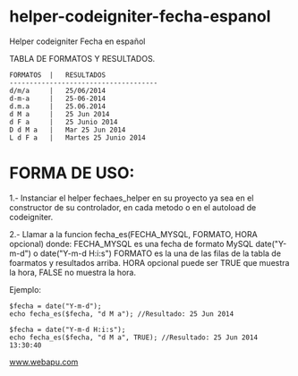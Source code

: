helper-codeigniter-fecha-espanol
================================

Helper codeigniter Fecha en español

TABLA DE FORMATOS Y RESULTADOS.
```
FORMATOS  |   RESULTADOS
-------------------------------------
d/m/a 	  |   25/06/2014
d-m-a 	  |   25-06-2014
d.m.a 	  |   25.06.2014
d M a 	  |   25 Jun 2014
d F a 	  |   25 Junio 2014
D d M a	  |   Mar 25 Jun 2014
L d F a	  |   Martes 25 Junio 2014
```

FORMA DE USO:
=============

1.- Instanciar el helper fechaes_helper en su proyecto ya sea en el constructor de su controlador, en cada metodo o en el autoload de codeigniter.

2.- Llamar a la funcion fecha_es(FECHA_MYSQL, FORMATO, HORA opcional) donde:
FECHA_MYSQL es una fecha de formato MySQL date("Y-m-d") o date("Y-m-d H:i:s")
FORMATO es la una de las filas de la tabla de foarmatos y resultados arriba.
HORA opcional puede ser TRUE que muestra la hora, FALSE no muestra la hora.

Ejemplo:
```
$fecha = date("Y-m-d");
echo fecha_es($fecha, "d M a"); //Resultado: 25 Jun 2014

$fecha = date("Y-m-d H:i:s");
echo fecha_es($fecha, "d M a", TRUE); //Resultado: 25 Jun 2014 13:30:40
```

www.webapu.com

